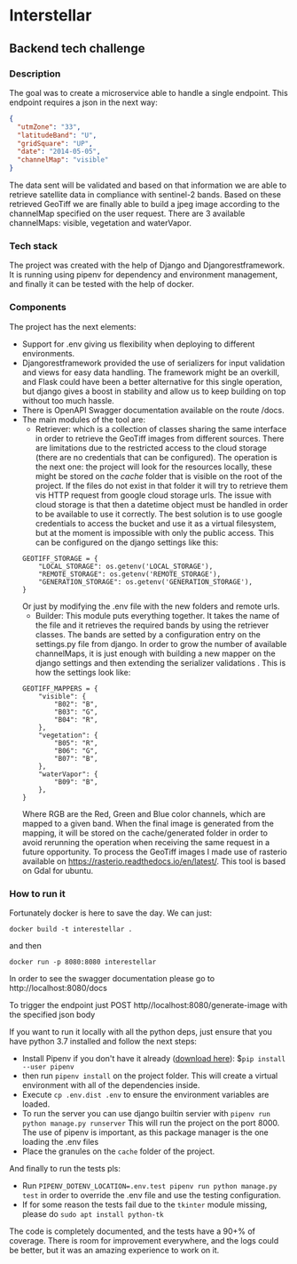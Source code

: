 # Interstellar
## Backend tech challenge

### Description
The goal was to create a microservice able to handle a single endpoint. This endpoint requires
a json in the next way:

```json
{
  "utmZone": "33",
  "latitudeBand": "U",
  "gridSquare": "UP",
  "date": "2014-05-05",
  "channelMap": "visible"
}
```
The data sent will be validated and based on that information we are able to retrieve satellite data
in compliance with sentinel-2 bands. Based on these retrieved GeoTiff we are finally able
to build a jpeg image according to the channelMap specified on the user request.
There are 3 available channelMaps: visible, vegetation and waterVapor.

### Tech stack
The project was created with the help of Django and Djangorestframework. It is running using 
pipenv for dependency and environment management, and finally it can be tested with the help
of docker.

### Components
The project has the next elements:
* Support for .env giving us flexibility when deploying to different environments.
* Djangorestframework provided the use of serializers for input validation and views
for easy data handling. The framework might be an overkill, and Flask could have been
a better alternative for this single operation, but django gives a boost in stability and
allow us to keep building on top without too much hassle.
* There is OpenAPI Swagger documentation available on the route /docs.
* The main modules of the tool are:
    * Retriever: which is a collection of classes sharing the same interface in order to 
    retrieve the GeoTiff images from different sources. There are limitations due to the
    restricted access to the cloud storage (there are no credentials that can be configured).
    The operation is the next one: the project will look for the resources locally, these might 
    be stored on the *cache* folder that is visible on the root of the project. If the files do
    not exist in that folder it will try to retrieve them vis HTTP request from google cloud
    storage urls. The issue with cloud storage is that then a datetime object must be handled
    in order to be available to use it correctly. The best solution is to use google credentials
    to access the bucket and use it as a virtual filesystem, but at the moment is impossible with
    only the public access.
    This can be configured on the django settings like this:
    ```
    GEOTIFF_STORAGE = {
        "LOCAL_STORAGE": os.getenv('LOCAL_STORAGE'),
        "REMOTE_STORAGE": os.getenv('REMOTE_STORAGE'),
        "GENERATION_STORAGE": os.getenv('GENERATION_STORAGE'),
    }
    ```
    Or just by modifying the .env file with the new folders and remote urls.
    * Builder: This module puts everything together. It takes the name of the file and it retrieves
    the required bands by using the retriever classes. The bands are setted by a configuration entry
    on the settings.py file from django. In order to grow the number of available channelMaps, it is just 
    enough with building a new mapper on the django settings and then extending the serializer validations
    . This is how the settings look like:
    ```
    GEOTIFF_MAPPERS = {
        "visible": {
            "B02": "B",
            "B03": "G",
            "B04": "R",
        },
        "vegetation": {
            "B05": "R",
            "B06": "G",
            "B07": "B",
        },
        "waterVapor": {
            "B09": "B",
        },
    }
    
    ```
    Where RGB are the Red, Green and Blue color channels, which are mapped to a given band. When the 
    final image is generated from the mapping, it will be stored on the cache/generated folder
    in order to avoid rerunning the operation when receiving the same request in a future opportunity.
    To process the GeoTiff images I made use of rasterio available on https://rasterio.readthedocs.io/en/latest/.
    This tool is based on Gdal for ubuntu.


### How to run it
Fortunately docker is here to save the day. We can just:
```
docker build -t interestellar .
```

and then
```
docker run -p 8080:8080 interestellar
```

In order to see the swagger documentation please go to http://localhost:8080/docs

To trigger the endpoint just POST http//localhost:8080/generate-image with the specified json body

If you want to run it locally with all the python deps, just ensure that you have python 3.7 installed
and follow the next steps:

* Install Pipenv if you don't have it already ([download here](https://pipenv.readthedocs.io/en/latest/)): $`pip install --user pipenv`
* then run `pipenv install` on the project folder. This will create a virtual environment with all 
of the dependencies inside.
* Execute `cp .env.dist .env` to ensure the environment variables are loaded.
* To run the server you can use django builtin servier with `pipenv run python manage.py runserver`
This will run the project on the port 8000. The use of pipenv is important, as this package 
manager is the one loading the .env files
* Place the granules on the `cache` folder of the project.

And finally to run the tests pls:
* Run `PIPENV_DOTENV_LOCATION=.env.test pipenv run python manage.py test` in order to override
the .env file and use the testing configuration.
* If for some reason the tests fail due to the `tkinter` module missing, please do 
`sudo apt install python-tk`

The code is completely documented, and the tests have a 90+% of coverage. There is room for improvement
everywhere, and the logs could be better, but it was an amazing experience to work on it.

